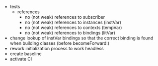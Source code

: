 - tests
  - references
    - no (not weak) references to subscriber
    - no (not weak) references to instances (instVar)
    - no (not weak) references to contexts (tempVar)
    - no (not weak) references to bindings (litVar)
- change lookup of instVar bindings so that the correct binding is found when building classes (before becomeForward:)
- rework initialization process to work headless
- create baseline
- activate CI
